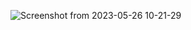 ![Screenshot from 2023-05-26 10-21-29](https://github.com/nikitaessine/devops-with-docker/assets/54572118/1e885783-a5c9-4787-b307-2968aca2e25f)
